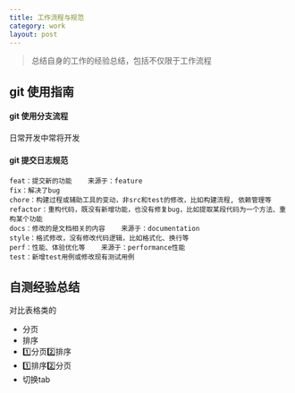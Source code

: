 ```yaml
---
title: 工作流程与规范
category: work
layout: post
---
```


> 总结自身的工作的经验总结，包括不仅限于工作流程

## git 使用指南

#### git 使用分支流程

日常开发中常将开发

#### git 提交日志规范

```git
feat：提交新的功能    来源于：feature
fix：解决了bug
chore：构建过程或辅助工具的变动，非src和test的修改，比如构建流程, 依赖管理等
refactor：重构代码，既没有新增功能，也没有修复bug，比如提取某段代码为一个方法、重构某个功能
docs：修改的是文档相关的内容    来源于：documentation
style：格式修改，没有修改代码逻辑，比如格式化、换行等
perf：性能、体验优化等    来源于：performance性能
test：新增test用例或修改现有测试用例
```

## 自测经验总结

对比表格类的

- 分页
- 排序
- 1️⃣分页2️⃣排序
- 1️⃣排序2️⃣分页
- 切换tab
